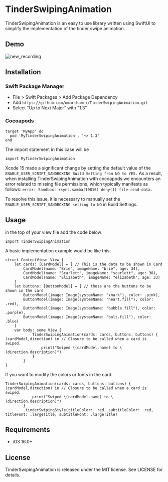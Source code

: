 # TinderSwipingAnimation
TinderSwipingAnimation is an easy to use library written using SwiftUI to simplify the implementation of the tinder swipe animation.
## Demo
![new_recording](https://github.com/omarthamri/TinderSwipingAnimation/assets/39087448/11b7ab0c-c467-41f5-ad6a-b810cce78478)
## Installation
### Swift Package Manager
* File > Swift Packages > Add Package Dependency
* Add ```https://github.com/omarthamri/TinderSwipingAnimation.git```
* Select "Up to Next Major" with "1.3"
### Cocoapods
```
target 'MyApp' do
  pod 'MyTinderSwipingAnimation', '~> 1.3'
end
```
The import statement in this case will be
```
import MyTinderSwipingAnimation
```
Xcode 15 made a significant change by setting the default value of the ```ENABLE_USER_SCRIPT_SANDBOXING Build Setting from NO to YES.``` As a result, when installing TinderSwipingAnimation with cocoapods we encounters an error related to missing file permissions, which typically manifests as follows: ```error: Sandbox: rsync.samba(10816) deny(1) file-read-data.```

To resolve this issue, it is necessary to manually set the ```ENABLE_USER_SCRIPT_SANDBOXING setting to NO``` in Build Settings.
## Usage
in the top of your view file add the code below:
```
import TinderSwipingAnimation
```
A basic implementation example would be like this:
```
struct ContentView: View {
    let cards: [CardModel] = [ // This is the data to be shown in Card
        CardModel(name: "Brie", imageName: "brie", age: 34),
        CardModel(name: "Scarlett", imageName: "scarlett", age: 38),
        CardModel(name: "Elizabeth", imageName: "elizabeth", age: 33)
    ]
    let buttons: [ButtonModel] = [ // those are the buttons to be shown in the card
        ButtonModel(image: Image(systemName: "xmark"), color: .pink),
        ButtonModel(image: Image(systemName: "heart.fill"), color: .red),
        ButtonModel(image: Image(systemName: "bubble.fill"), color: .purple),
        ButtonModel(image: Image(systemName: "bolt.fill"), color: .blue)
    ]
    var body: some View {
            TinderSwipingAnimation(cards: cards, buttons: buttons) { (cardModel,direction) in // Closure to be called when a card is swiped.
                print("Swiped \(cardModel.name) to \(direction.description)")
            }
        }
}
```
If you want to modify the colors or fonts in the card
```
TinderSwipingAnimation(cards: cards, buttons: buttons) { (cardModel,direction) in // Closure to be called when a card is swiped.
            print("Swiped \(cardModel.name) to \(direction.description)")
        }
        .tinderSwipingStyle(titleColor: .red, subtitleColor: .red, titleFont: .largeTitle, subtitleFont: .largeTitle)
```
## Requirements
* iOS 16.0+
## License
TinderSwipingAnimation is released under the MIT license. See LICENSE for details.
